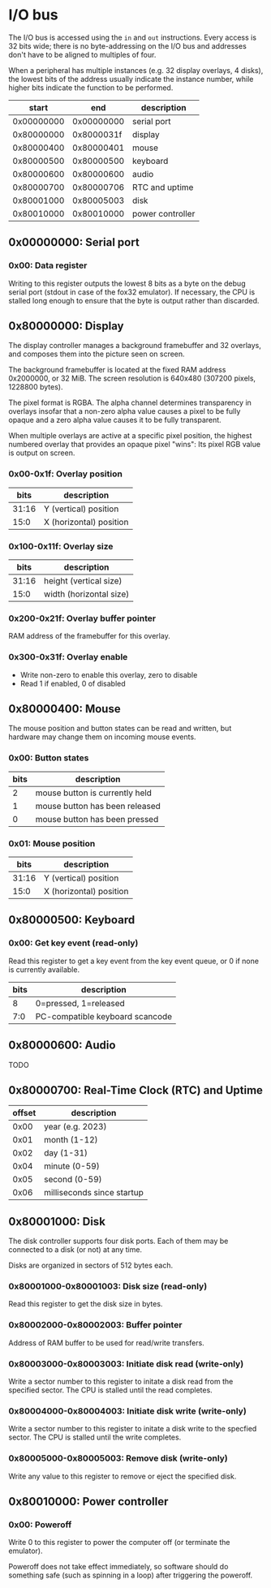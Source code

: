 # I/O bus

The I/O bus is accessed using the `in` and `out` instructions.
Every access is 32 bits wide; there is no byte-addressing on the I/O bus and
addresses don't have to be aligned to multiples of four.

When a peripheral has multiple instances (e.g. 32 display overlays, 4 disks),
the lowest bits of the address usually indicate the instance number, while
higher bits indicate the function to be performed.

|  start     |  end       | description
|------------|------------|---------------------------------------
| 0x00000000 | 0x00000000 | serial port
| 0x80000000 | 0x8000031f | display
| 0x80000400 | 0x80000401 | mouse
| 0x80000500 | 0x80000500 | keyboard
| 0x80000600 | 0x80000600 | audio
| 0x80000700 | 0x80000706 | RTC and uptime
| 0x80001000 | 0x80005003 | disk
| 0x80010000 | 0x80010000 | power controller


## 0x00000000: Serial port

### 0x00: Data register

Writing to this register outputs the lowest 8 bits as a byte on the debug
serial port (stdout in case of the fox32 emulator). If necessary, the CPU is
stalled long enough to ensure that the byte is output rather than discarded.


## 0x80000000: Display

The display controller manages a background framebuffer and 32 overlays,
and composes them into the picture seen on screen.

The background framebuffer is located at the fixed RAM address 0x2000000, or 32 MiB.
The screen resolution is 640x480 (307200 pixels, 1228800 bytes).

The pixel format is RGBA. The alpha channel determines transparency in overlays
insofar that a non-zero alpha value causes a pixel to be fully opaque and a
zero alpha value causes it to be fully transparent.

When multiple overlays are active at a specific pixel position, the highest
numbered overlay that provides an opaque pixel "wins": Its pixel RGB value is
output on screen.

### 0x00-0x1f: Overlay position

 bits   | description
--------|------------------
 31:16  | Y (vertical) position
 15:0   | X (horizontal) position

### 0x100-0x11f: Overlay size

 bits   | description
--------|------------------
 31:16  | height (vertical size)
 15:0   | width (horizontal size)

### 0x200-0x21f: Overlay buffer pointer

RAM address of the framebuffer for this overlay.

### 0x300-0x31f: Overlay enable

- Write non-zero to enable this overlay, zero to disable
- Read 1 if enabled, 0 of disabled


## 0x80000400: Mouse

The mouse position and button states can be read and written, but hardware may
change them on incoming mouse events.

### 0x00: Button states

 bits   | description
--------|------------------
  2     | mouse button is currently held
  1     | mouse button has been released
  0     | mouse button has been pressed

### 0x01: Mouse position

 bits   | description
--------|------------------
 31:16  | Y (vertical) position
 15:0   | X (horizontal) position


## 0x80000500: Keyboard

### 0x00: Get key event (read-only)

Read this register to get a key event from the key event queue, or 0 if none is
currently available.

 bits   | description
--------|------------------
  8     | 0=pressed, 1=released
  7:0   | PC-compatible keyboard scancode


## 0x80000600: Audio

TODO


## 0x80000700: Real-Time Clock (RTC) and Uptime

 offset | description
--------|------------------
  0x00  | year (e.g. 2023)
  0x01  | month (1-12)
  0x02  | day (1-31)
  0x04  | minute (0-59)
  0x05  | second (0-59)
  0x06  | milliseconds since startup


## 0x80001000: Disk

The disk controller supports four disk ports. Each of them may be connected to
a disk (or not) at any time.

Disks are organized in sectors of 512 bytes each.

### 0x80001000-0x80001003: Disk size (read-only)

Read this register to get the disk size in bytes.

### 0x80002000-0x80002003: Buffer pointer

Address of RAM buffer to be used for read/write transfers.

### 0x80003000-0x80003003: Initiate disk read (write-only)

Write a sector number to this register to initate a disk read from the
specified sector. The CPU is stalled until the read completes.

### 0x80004000-0x80004003: Initiate disk write (write-only)

Write a sector number to this register to initate a disk write to the specfied
sector. The CPU is stalled until the write completes.

### 0x80005000-0x80005003: Remove disk (write-only)

Write any value to this register to remove or eject the specified disk.


## 0x80010000: Power controller

### 0x00: Poweroff

Write 0 to this register to power the computer off (or terminate the emulator).

Poweroff does not take effect immediately, so software should do something safe
(such as spinning in a loop) after triggering the poweroff.
